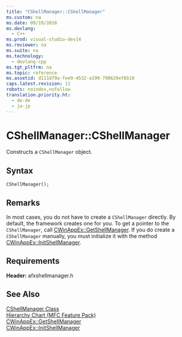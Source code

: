 ```yaml
---
title: "CShellManager::CShellManager"
ms.custom: na
ms.date: 09/19/2016
ms.devlang: 
  - C++
ms.prod: visual-studio-dev14
ms.reviewer: na
ms.suite: na
ms.technology: 
  - devlang-cpp
ms.tgt_pltfrm: na
ms.topic: reference
ms.assetid: d111d79a-fee9-4532-a190-790620ef6b18
caps.latest.revision: 11
robots: noindex,nofollow
translation.priority.ht: 
  - de-de
  - ja-jp
---
```

# CShellManager::CShellManager
Constructs a `CShellManager` object.  
  
## Syntax  
  
```  
CShellManager();  
```  
  
## Remarks  
 In most cases, you do not have to create a `CShellManager` directly. By default, the framework creates one for you. To get a pointer to the `CShellManager`, call [CWinAppEx::GetShellManager](../vs140/CWinAppEx--GetShellManager.md). If you do create a `CShellManager` manually, you must initialize it with the method [CWinAppEx::InitShellManager](../vs140/CWinAppEx--InitShellManager.md).  
  
## Requirements  
 **Header:** afxshellmanager.h  
  
## See Also  
 [CShellManager Class](../vs140/CShellManager-Class.md)   
 [Hierarchy Chart (MFC Feature Pack)](../vs140/Hierarchy-Chart.md)   
 [CWinAppEx::GetShellManager](../vs140/CWinAppEx--GetShellManager.md)   
 [CWinAppEx::InitShellManager](../vs140/CWinAppEx--InitShellManager.md)